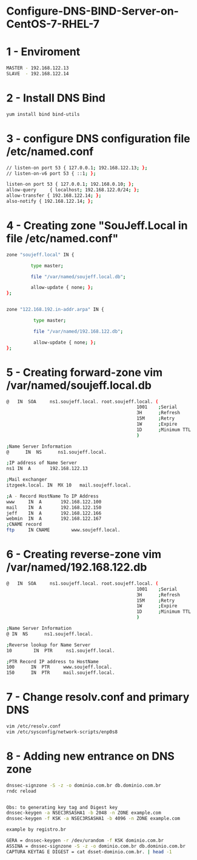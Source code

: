 # Configure-DNS-BIND-Server-on-CentOS-7-RHEL-7

# 1 - Enviroment

```bash
MASTER - 192.168.122.13
SLAVE  - 192.168.122.14
```

# 2 - Install DNS Bind

```bash
yum install bind bind-utils
```

# 3 - configure DNS configuration file /etc/named.conf

```bash
// listen-on port 53 { 127.0.0.1; 192.168.122.13; };
// listen-on-v6 port 53 { ::1; };

listen-on port 53 { 127.0.0.1; 192.168.0.10; };
allow-query     { localhost; 192.168.122.0/24; };
allow-transfer { 192.168.122.14; };
also-notify { 192.168.122.14; };
```

# 4 - Creating zone "SouJeff.Local in file /etc/named.conf"

```bash
zone "soujeff.local" IN {

         type master;

         file "/var/named/soujeff.local.db";

         allow-update { none; };
};


zone "122.168.192.in-addr.arpa" IN {

          type master;

          file "/var/named/192.168.122.db";

          allow-update { none; };
};
```

# 5 - Creating forward-zone vim /var/named/soujeff.local.db

```bash
@   IN  SOA     ns1.soujeff.local. root.soujeff.local. (
                                                1001    ;Serial
                                                3H      ;Refresh
                                                15M     ;Retry
                                                1W      ;Expire
                                                1D      ;Minimum TTL
                                                )

;Name Server Information
@      IN  NS      ns1.soujeff.local.

;IP address of Name Server
ns1 IN  A       192.168.122.13

;Mail exchanger
itzgeek.local. IN  MX 10   mail.soujeff.local.

;A - Record HostName To IP Address
www     IN  A       192.168.122.100
mail    IN  A       192.168.122.150
jeff    IN  A       192.168.122.166
webmin  IN  A       192.168.122.167
;CNAME record
ftp     IN CNAME        www.soujeff.local.

```

# 6 - Creating reverse-zone vim /var/named/192.168.122.db

```bash
@   IN  SOA     ns1.soujeff.local. root.soujeff.local. (
                                                1001    ;Serial
                                                3H      ;Refresh
                                                15M     ;Retry
                                                1W      ;Expire
                                                1D      ;Minimum TTL
                                                )

;Name Server Information
@ IN  NS      ns1.soujeff.local.

;Reverse lookup for Name Server
10        IN  PTR     ns1.soujeff.local.

;PTR Record IP address to HostName
100      IN  PTR     www.soujeff.local.
150      IN  PTR     mail.soujeff.local.
```

# 7 - Change resolv.conf and primary DNS

```bash
vim /etc/resolv.conf
vim /etc/sysconfig/network-scripts/enp0s8
```
# 8 - Adding new entrance on DNS zone

```bash
dnssec-signzone -S -z -o dominio.com.br db.dominio.com.br
rndc reload


Obs: to generating key tag and Digest key 
dnssec-keygen -a NSEC3RSASHA1 -b 2048 -n ZONE example.com
dnssec-keygen -f KSK -a NSEC3RSASHA1 -b 4096 -n ZONE example.com

example by registro.br

GERA = dnssec-keygen -r /dev/urandom -f KSK dominio.com.br
ASSINA = dnssec-signzone -S -z -o dominio.com.br db.dominio.com.br
CAPTURA KEYTAG E DIGEST = cat dsset-dominio.com.br. | head -1
```

